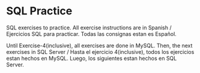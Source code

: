 # SQL Practice

SQL exercises to practice.
All exercise instructions are in Spanish / Ejercicios SQL para practicar. Todas las consignas estan es Español.

Until Exercise-4(inclusive), all exercises are done in MySQL. Then, the next exercises in SQL Server / Hasta el ejercicio 4(inclusive), todos los ejercicios estan hechos en MySQL. Luego, los siguientes estan hechos en SQL Server.

